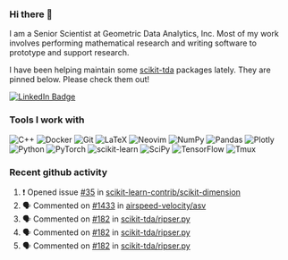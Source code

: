 ### Hi there 👋

I am a Senior Scientist at Geometric Data Analytics, Inc. Most of my work involves
performing mathematical research and writing software to prototype and support
research. 

I have been helping maintain some [scikit-tda](https://docs.scikit-tda.org) packages lately. 
They are pinned below. Please check them out!

<div id="badges">
  <a href="https://www.linkedin.com/in/michael-catanzaro-a8335547">
    <img src="https://img.shields.io/badge/LinkedIn-blue?style=for-the-badge&logo=linkedin&logoColor=white" alt="LinkedIn Badge"/>
  </a>
</div>


### Tools I work with

![C++](https://img.shields.io/badge/c++-%2300599C.svg?style=for-the-badge&logo=c%2B%2B&logoColor=white)
![Docker](https://img.shields.io/badge/Docker-2CA5E0?style=for-the-badge&logo=docker&logoColor=white)
![Git](https://img.shields.io/badge/GIT-E44C30?style=for-the-badge&logo=git&logoColor=white)
![LaTeX](https://img.shields.io/badge/latex-%23008080.svg?style=for-the-badge&logo=latex&logoColor=white)
![Neovim](https://img.shields.io/badge/NeoVim-%2357A143.svg?&style=for-the-badge&logo=neovim&logoColor=white)
![NumPy](https://img.shields.io/badge/numpy-%23013243.svg?style=for-the-badge&logo=numpy&logoColor=white)
![Pandas](https://img.shields.io/badge/pandas-%23150458.svg?style=for-the-badge&logo=pandas&logoColor=white)
![Plotly](https://img.shields.io/badge/Plotly-%233F4F75.svg?style=for-the-badge&logo=plotly&logoColor=white)
![Python](https://img.shields.io/badge/python-3670A0?style=for-the-badge&logo=python&logoColor=ffdd54)
![PyTorch](https://img.shields.io/badge/PyTorch-%23EE4C2C.svg?style=for-the-badge&logo=PyTorch&logoColor=white)
![scikit-learn](https://img.shields.io/badge/scikit--learn-%23F7931E.svg?style=for-the-badge&logo=scikit-learn&logoColor=white)
![SciPy](https://img.shields.io/badge/SciPy-%230C55A5.svg?style=for-the-badge&logo=scipy&logoColor=%white)
![TensorFlow](https://img.shields.io/badge/TensorFlow-%23FF6F00.svg?style=for-the-badge&logo=TensorFlow&logoColor=white)
![Tmux](https://img.shields.io/badge/tmux-1BB91F?style=for-the-badge&logo=tmux&logoColor=white)

### Recent github activity

<!--START_SECTION:activity-->
1. ❗ Opened issue [#35](https://github.com/scikit-learn-contrib/scikit-dimension/issues/35) in [scikit-learn-contrib/scikit-dimension](https://github.com/scikit-learn-contrib/scikit-dimension)
2. 🗣 Commented on [#1433](https://github.com/airspeed-velocity/asv/issues/1433#issuecomment-2603256774) in [airspeed-velocity/asv](https://github.com/airspeed-velocity/asv)
3. 🗣 Commented on [#182](https://github.com/scikit-tda/ripser.py/issues/182#issuecomment-2564389734) in [scikit-tda/ripser.py](https://github.com/scikit-tda/ripser.py)
4. 🗣 Commented on [#182](https://github.com/scikit-tda/ripser.py/issues/182#issuecomment-2558095623) in [scikit-tda/ripser.py](https://github.com/scikit-tda/ripser.py)
5. 🗣 Commented on [#182](https://github.com/scikit-tda/ripser.py/issues/182#issuecomment-2557945257) in [scikit-tda/ripser.py](https://github.com/scikit-tda/ripser.py)
<!--END_SECTION:activity-->
